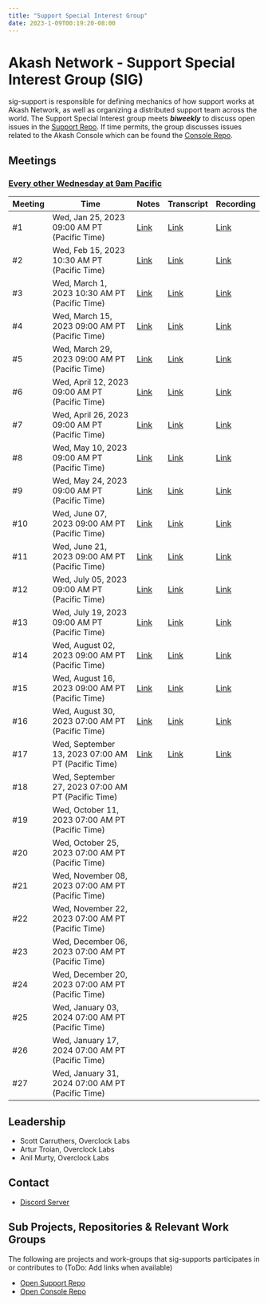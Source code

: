 ```yaml
---
title: "Support Special Interest Group"
date: 2023-1-09T00:19:20-08:00
---
```


# Akash Network - Support Special Interest Group (SIG)

sig-support is responsible for defining mechanics of how support works at Akash Network, as well as organizing a distributed support team across the world. The Support Special Interest group meets ***biweekly*** to discuss open issues in the [Support Repo](https://github.com/akash-network/support/issues). If time permits, the group discusses issues related to the Akash Console which can be found the [Console Repo](https://github.com/akash-network/console/issues).


## Meetings

### [Every other Wednesday at 9am Pacific](https://calendar.google.com/calendar/u/0?cid=Y18yNWU1ZTM3NDhlNGM0YWI3YTU1ZjQxZmJjNWViZWJjYzBhMDNiNDBmYjAyODc4NWYxNDE1OWJmYWViZWExMmUyQGdyb3VwLmNhbGVuZGFyLmdvb2dsZS5jb20)



| Meeting | Time | Notes | Transcript | Recording
| --- | --- | --- | --- | --- |
| #1 | Wed, Jan 25, 2023 09:00 AM PT (Pacific Time) | [Link](https://github.com/akash-network/community/blob/main/sig-support/meetings/001-2023-01-25.md) | [Link](https://github.com/akash-network/community/blob/main/sig-support/meetings/001-2023-01-25.md#transcript) | [Link](https://oeqff22hfuk5ykubxssnw5ldpzdzdeboatqr4fusrsdl6qwmczfa.arweave.net/cSBS60ctFdwqgbyk23VjfkeRkC4E4R4WkoyGv0LMFko)
| #2 | Wed, Feb 15, 2023 10:30 AM PT (Pacific Time) | [Link](https://github.com/akash-network/community/blob/main/sig-support/meetings/002-2023-02-15.md) | [Link](https://github.com/akash-network/community/blob/main/sig-support/meetings/002-2023-02-15.md#transcript) | [Link](https://pczqehxlxarfol4beonifxcxz2s65uldpqpftmxpkq3njygovelq.arweave.net/eLMCHuu4IlcvgSOagtxXzqXu0WN8Hlmy71Q21ODOqRc)
| #3 | Wed, March 1, 2023 10:30 AM PT (Pacific Time) | [Link](https://github.com/akash-network/community/blob/main/sig-support/meetings/003-2023-03-01.md) | [Link](https://github.com/akash-network/community/blob/main/sig-support/meetings/003-2023-03-01.md#transcript) | [Link](https://j2rdtpoj2npbikc5lnio4cfijfynujs4y3cgro7jskodr3c2asya.arweave.net/TqI5vcnTXhQoXVtQ7gioSXDaJlzGxGi76ZKcOOxaBLA)
| #4 | Wed, March 15, 2023 09:00 AM PT (Pacific Time) | [Link](https://github.com/akash-network/community/blob/main/sig-support/meetings/004-2023-03-15.md) | [Link](https://github.com/akash-network/community/blob/main/sig-support/meetings/004-2023-03-15.md#transcript)  | [Link](https://tfn3d5ugftenriej2hhfsb7jmvtmnq6x2zubkej4kszlhlfrcewq.arweave.net/mVux9oYsyNigidHOWQfpZWbGw9fWaBURPFSys6yxES0)
| #5 | Wed, March 29, 2023 09:00 AM PT (Pacific Time) | [Link](https://github.com/akash-network/community/blob/main/sig-support/meetings/005-2023-03-29.md) | [Link](https://github.com/akash-network/community/blob/main/sig-support/meetings/005-2023-03-29.md#transcript)  | [Link](https://ohlut63mxbhywo3hffma4vvpprc64zcvy5pwno42vcroi3khpv2a.arweave.net/cddJ-2y4T4s7ZylYDlavfEXuZFXHX2a7mqii5G1HfXQ)
| #6 | Wed, April 12, 2023 09:00 AM PT (Pacific Time) | [Link](https://github.com/akash-network/community/blob/main/sig-support/meetings/006-2023-04-12.md) | [Link](https://github.com/akash-network/community/blob/main/sig-support/meetings/006-2023-04-12.md#transcript)  | [Link](https://wbwmlab3uqkothktm2o42zqr4abntstjdhvrn7rpbgzygkizl7na.arweave.net/sGzFgDukFOmdU2adzWYR4ALZymkZ6xb-LwmzgykZX9o)
| #7 | Wed, April 26, 2023 09:00 AM PT (Pacific Time) |[Link](https://github.com/akash-network/community/blob/main/sig-support/meetings/007-2023-04-26.md)  | [Link](https://github.com/akash-network/community/blob/main/sig-support/meetings/007-2023-04-26.md#transcript)   | [Link](https://efvuna3soa42tqhubsb2oafldxil4uuxzqdkb4s7ox4slpwlo4lq.arweave.net/IWtGg3JwOanA9AyDpwCrHdC-UpfMBqDyX3X5Jb7Ldxc)
| #8 | Wed, May 10, 2023 09:00 AM PT (Pacific Time) |[Link](https://github.com/akash-network/community/blob/main/sig-support/meetings/008-2023-05-10.md)  | [Link](https://github.com/akash-network/community/blob/main/sig-support/meetings/008-2023-05-10.md#transcript)   | [Link](https://rpld4n4ujubj34grfis2b3uh5ikdmvyznhfcen5xrispgt2ccbrq.arweave.net/i9Y-N5RNAp3w0SoloO6H6hQ2VxlpyiI3t4ok809CEGM)
| #9 | Wed, May 24, 2023 09:00 AM PT (Pacific Time) | [Link](https://github.com/akash-network/community/blob/main/sig-support/meetings/009-2023-05-24.md)  | [Link](https://github.com/akash-network/community/blob/main/sig-support/meetings/009-2023-05-24.md#transcript)   | [Link](https://ctkjxvixkgf56k2b55vanvaxuf25oh4mt2lasyk5lnnqghcbwlma.arweave.net/FNSb1RdRi98rQe9qBtQXoXXXH4yelglhXVtbAxxBstg)
| #10 | Wed, June 07, 2023 09:00 AM PT (Pacific Time) |[Link](https://github.com/akash-network/community/blob/main/sig-support/meetings/010-2023-06-07.md)  | [Link](https://github.com/akash-network/community/blob/main/sig-support/meetings/010-2023-06-07.md#transcript)  | [Link](https://nedp5rapsxqr7qhl5vwijxerwpbyv7mm3kopguxrycn7e3rtywfa.arweave.net/aQb-xA-V4R_A6-1shNyRs8OK_YzanPNS8cCb8m4zxYo)
| #11 | Wed, June 21, 2023 09:00 AM PT (Pacific Time) |[Link](https://github.com/akash-network/community/blob/main/sig-support/meetings/011-2023-06-21.md)  |[Link](https://github.com/akash-network/community/blob/main/sig-support/meetings/011-2023-06-21.md#transcript)  | [Link](https://dtz4yajxnfgpu45ttzhl422u6yrw74tvgyuxcug73aexbhkueudq.arweave.net/HPPMATdpTPpzs55OvmtU9iNv8nU2KXFQ39gJcJ1UJQc)
| #12 | Wed, July 05, 2023 09:00 AM PT (Pacific Time) |[Link](https://github.com/akash-network/community/blob/main/sig-support/meetings/012-2023-07-05.md)  | [Link](https://github.com/akash-network/community/blob/main/sig-support/meetings/012-2023-07-05.md#transcript)  | [Link](https://fjsp43bd4d5spcjrlkqadzo7geq66y73w24dn7hcau5fazii3c6q.arweave.net/KmT-bCPg-yeJMVqgAeXfMSHvY_u2uDb84gU6UGUI2L0)
| #13 | Wed, July 19, 2023 09:00 AM PT (Pacific Time) |[Link](https://github.com/akash-network/community/blob/main/sig-support/meetings/013-2023-07-19.md)  |[Link](https://github.com/akash-network/community/blob/main/sig-support/meetings/013-2023-07-19.md#transcript)   |[Link](https://2h3agdjlk4bgvwpijw75px2cg33dirrwb43nxfy7mw4hzkhmdvoq.arweave.net/0fYDDStXAmrZ6E2_199CNvY0RjYPNtuXH2W4fKjsHV0)
| #14 | Wed, August 02, 2023 09:00 AM PT (Pacific Time) |[Link](https://github.com/akash-network/community/blob/main/sig-support/meetings/014-2023-08-02.md)  |[Link](https://github.com/akash-network/community/blob/main/sig-support/meetings/014-2023-08-02.md#transcript)   |[Link](https://6j375fu3vi5nk6lwsh4llsagdgbqs4y3cdcyeksnhmvbcgimvqnq.arweave.net/8nf-lpuqOtV5dpH4tcgGGYMJcxsQxYIqTTsqERkMrBs)
| #15 | Wed, August 16, 2023 09:00 AM PT (Pacific Time) |[Link](https://github.com/akash-network/community/blob/main/sig-support/meetings/015-2023-08-16.md)  |[Link](https://github.com/akash-network/community/blob/main/sig-support/meetings/015-2023-08-16.md#transcript)  |[Link](https://vnvl63bhnc5bjxxyfm6zonwlfwgvfdut34tx5mwx7k7rtcloe6fq.arweave.net/q2q_bCdouhTe-Cs9lzbLLY1SjpPfJ36y1_q_GYluJ4s)
| #16 | Wed, August 30, 2023 07:00 AM PT (Pacific Time) |[Link](https://github.com/akash-network/community/blob/main/sig-support/meetings/016-2023-08-30.md)  |[Link](https://github.com/akash-network/community/blob/main/sig-support/meetings/016-2023-08-30.md#transcript)   |[Link](https://h74pbkig7ehrbzkxe7njsglonsfukl3b4ft2acgalnjkjavwjipa.arweave.net/P_jwqQb5DxDlVyfamRlubItFL2HhZ6AIwFtSpIK2Sh4)
| #17 | Wed, September 13, 2023 07:00 AM PT (Pacific Time) |[Link](https://github.com/akash-network/community/blob/main/sig-support/meetings/017-2023-09-13.md)  |[Link](https://github.com/akash-network/community/blob/main/sig-support/meetings/017-2023-09-13.md#transcript)   |[Link](https://xq6srn6ahx4vqkqnzhre5fw2vxfxuzroz2avfkvagkimxe5e7uba.arweave.net/vD0ot8A9-VgqDcniTpbarct6Zi7OgVKqoDKQy5Ok_QI)
| #18 | Wed, September 27, 2023 07:00 AM PT (Pacific Time) |  |   |
| #19 | Wed, October 11, 2023 07:00 AM PT (Pacific Time) |  |   |
| #20 | Wed, October 25, 2023 07:00 AM PT (Pacific Time) |  |   |
| #21 | Wed, November 08, 2023 07:00 AM PT (Pacific Time) |  |   |
| #22 | Wed, November 22, 2023 07:00 AM PT (Pacific Time) |  |   |
| #23 | Wed, December 06, 2023 07:00 AM PT (Pacific Time) |  |   |
| #24 | Wed, December 20, 2023 07:00 AM PT (Pacific Time) |  |   |
| #25 | Wed, January 03, 2024 07:00 AM PT (Pacific Time) |  |   |
| #26 | Wed, January 17, 2024 07:00 AM PT (Pacific Time) |  |   |
| #27 | Wed, January 31, 2024 07:00 AM PT (Pacific Time) |  |   |


## Leadership

- Scott Carruthers, Overclock Labs
- Artur Troian, Overclock Labs
- Anil Murty, Overclock Labs



## Contact

- [Discord Server](https://discord.com/channels/747885925232672829/1062751101964779581/1065683574629617774)

## Sub Projects, Repositories & Relevant Work Groups

The following are projects and work-groups that sig-supports participates in or contributes to (ToDo: Add links when available)

- [Open Support Repo](https://github.com/akash-network/support/issues)
- [Open Console Repo](https://github.com/akash-network/console/issues)
